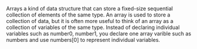 Arrays a kind of data structure that can store a fixed-size sequential collection of elements of the same type. An array is used to store a collection of data, but it is often more useful to think of an array as a collection of variables of the same type. Instead of declaring individual variables such as number0, number1, you declare one array varible such as numbers and use numbers[0] to represent individual variables.
